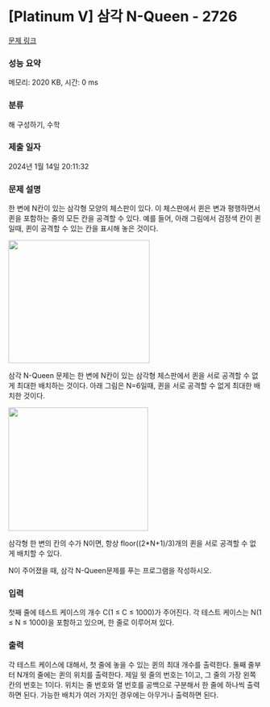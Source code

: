 # [Platinum V] 삼각 N-Queen - 2726 

[문제 링크](https://www.acmicpc.net/problem/2726) 

### 성능 요약

메모리: 2020 KB, 시간: 0 ms

### 분류

해 구성하기, 수학

### 제출 일자

2024년 1월 14일 20:11:32

### 문제 설명

<p>
	한 변에 N칸이 있는 삼각형 모양의 체스판이 있다. 이 체스판에서 퀸은 변과 평행하면서 퀸을 포함하는 줄의 모든 칸을 공격할 수 있다. 예를 들어, 아래 그림에서 검정색 칸이 퀸일때, 퀸이 공격할 수 있는 칸을 표시해 놓은 것이다.</p>

<p>
	<img alt="" src="https://www.acmicpc.net/upload/images/nq1.png" style="width: 280px; height: 244px;"></p>

<p>
	삼각 N-Queen 문제는 한 변에 N칸이 있는 삼각형 체스판에서 퀸을 서로 공격할 수 없게 최대한 배치하는 것이다. 아래 그림은 N=6일때, 퀸을 서로 공격할 수 없게 최대한 배치한 것이다.</p>

<p>
	<img alt="" src="https://www.acmicpc.net/upload/images/nq2.png" style="width: 277px; height: 245px;"></p>

<p>
	삼각형 한 변의 칸의 수가 N이면, 항상 floor((2*N+1)/3)개의 퀸을 서로 공격할 수 없게 배치할 수 있다.</p>

<p>
	N이 주어졌을 때, 삼각 N-Queen문제를 푸는 프로그램을 작성하시오.</p>

### 입력 

 <p>
	첫째 줄에 테스트 케이스의 개수 C(1 ≤ C ≤ 1000)가 주어진다. 각 테스트 케이스는 N(1 ≤ N ≤ 1000)을 포함하고 있으며, 한 줄로 이루어져 있다.</p>

### 출력 

 <p>
	각 테스트 케이스에 대해서, 첫 줄에 놓을 수 있는 퀸의 최대 개수를 출력한다. 둘째 줄부터 N개의 줄에는 퀸의 위치를 출력한다. 제일 윗 줄의 번호는 1이고, 그 줄의 가장 왼쪽 칸의 번호는 1이다. 위치는 줄 번호와 열 번호를 공백으로 구분해서 한 줄에 하나씩 출력하면 된다. 가능한 배치가 여러 가지인 경우에는 아무거나 출력하면 된다.</p>

